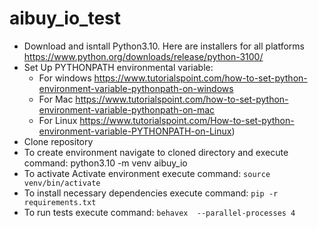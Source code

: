 # aibuy_io_test

* Download and isntall Python3.10. Here are installers for all platforms https://www.python.org/downloads/release/python-3100/
* Set Up PYTHONPATH environmental variable:
    - For windows https://www.tutorialspoint.com/how-to-set-python-environment-variable-pythonpath-on-windows
    - For Mac https://www.tutorialspoint.com/how-to-set-python-environment-variable-pythonpath-on-mac
    - For Linux https://www.tutorialspoint.com/How-to-set-python-environment-variable-PYTHONPATH-on-Linux)
* Clone repository
* To create environment navigate to cloned directory and execute command: python3.10 -m venv aibuy_io
* To activate Activate environment execute command: `source venv/bin/activate`
* To install necessary dependencies execute command: `pip -r requirements.txt` 
* To run tests execute command: `behavex  --parallel-processes 4`
